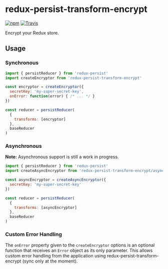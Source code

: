 # redux-persist-transform-encrypt

[![npm](https://img.shields.io/npm/v/redux-persist-transform-encrypt.svg?maxAge=3600&style=flat-square)](https://www.npmjs.com/package/redux-persist-transform-encrypt)
[![Travis](https://img.shields.io/travis/maxdeviant/redux-persist-transform-encrypt.svg?maxAge=3600&style=flat-square)](https://travis-ci.org/maxdeviant/redux-persist-transform-encrypt)

Encrypt your Redux store.

## Usage

### Synchronous

```js
import { persistReducer } from 'redux-persist'
import createEncryptor from 'redux-persist-transform-encrypt'

const encryptor = createEncryptor({
  secretKey: 'my-super-secret-key',
  onError: function(error) { /* ... */ }
})

const reducer = persistReducer(
  {
    transforms: [encryptor]
  },
  baseReducer
)
```

### Asynchronous

**Note:** Asynchronous support is still a work in progress.

```js
import { persistReducer } from 'redux-persist'
import createAsyncEncryptor from 'redux-persist-transform-encrypt/async'

const asyncEncryptor = createAsyncEncryptor({
  secretKey: 'my-super-secret-key'
})

const reducer = persistReducer(
  {
    transforms: [asyncEncryptor]
  },
  baseReducer
)
```

### Custom Error Handling

The `onError` property given to the `createEncryptor` options is an optional function that receives an `Error` object as its only parameter.
This allows custom error handling from the application using redux-persist-transform-encrypt (sync only at the moment).
